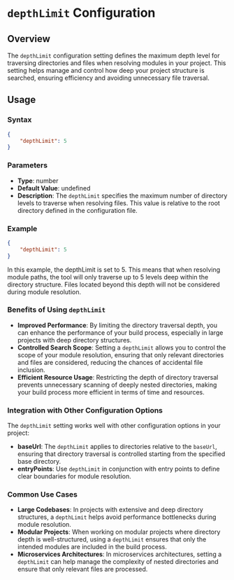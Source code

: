 # `depthLimit` Configuration

## Overview

The `depthLimit` configuration setting defines the maximum depth level for traversing directories and files when resolving modules in your project. This setting helps manage and control how deep your project structure is searched, ensuring efficiency and avoiding unnecessary file traversal.

## Usage

### Syntax

```json
{
    "depthLimit": 5
}
```
### Parameters

* **Type**: number
* **Default Value**: undefined
* **Description**: The `depthLimit` specifies the maximum number of directory levels to traverse when resolving files. This value is relative to the root directory defined in the configuration file.

### Example

```json
{
    "depthLimit": 5
}
```
In this example, the depthLimit is set to 5. This means that when resolving module paths, the tool will only traverse up to 5 levels deep within the directory structure. Files located beyond this depth will not be considered during module resolution.

### Benefits of Using `depthLimit`

* **Improved Performance**: By limiting the directory traversal depth, you can enhance the performance of your build process, especially in large projects with deep directory structures.
* **Controlled Search Scope**: Setting a `depthLimit` allows you to control the scope of your module resolution, ensuring that only relevant directories and files are considered, reducing the chances of accidental file inclusion.
* **Efficient Resource Usage**: Restricting the depth of directory traversal prevents unnecessary scanning of deeply nested directories, making your build process more efficient in terms of time and resources.

### Integration with Other Configuration Options

The `depthLimit` setting works well with other configuration options in your project:

* **baseUrl**: The `depthLimit` applies to directories relative to the `baseUrl`, ensuring that directory traversal is controlled starting from the specified base directory.
* **entryPoints**: Use `depthLimit` in conjunction with entry points to define clear boundaries for module resolution.

### Common Use Cases

* **Large Codebases**: In projects with extensive and deep directory structures, a `depthLimit` helps avoid performance bottlenecks during module resolution.
* **Modular Projects**: When working on modular projects where directory depth is well-structured, using a `depthLimit` ensures that only the intended modules are included in the build process.
* **Microservices Architectures**: In microservices architectures, setting a `depthLimit` can help manage the complexity of nested directories and ensure that only relevant files are processed.

